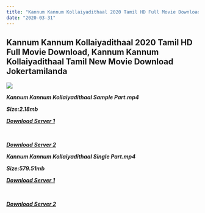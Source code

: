```yaml
---
title: "Kannum Kannum Kollaiyadithaal 2020 Tamil HD Full Movie Download, Kannum Kannum Kollaiyadithaal Tamil New Movie Download Jokertamilanda"
date: "2020-03-31"
---
```


## Kannum Kannum Kollaiyadithaal 2020 Tamil HD Full Movie Download, Kannum Kannum Kollaiyadithaal Tamil New Movie Download Jokertamilanda

![](https://images.moviebuff.com/d53179f3-193a-405f-9119-ce3166931542?w=1000)

**_Kannum Kannum Kollaiyadithaal Sample Part.mp4_**

**_Size:2.18mb_**

**_[Download Server 1](http://c1.wetransfer.vip/files/Tamil{a3b04ca4513862e5e6faa05865f310bf9da13080b46bbc045b167bb82cb0d9ff}20Movies/Tamil{a3b04ca4513862e5e6faa05865f310bf9da13080b46bbc045b167bb82cb0d9ff}202020{a3b04ca4513862e5e6faa05865f310bf9da13080b46bbc045b167bb82cb0d9ff}20Movies/Kannum{a3b04ca4513862e5e6faa05865f310bf9da13080b46bbc045b167bb82cb0d9ff}20Kannum{a3b04ca4513862e5e6faa05865f310bf9da13080b46bbc045b167bb82cb0d9ff}20Kollaiyadithaal{a3b04ca4513862e5e6faa05865f310bf9da13080b46bbc045b167bb82cb0d9ff}20(2020)/Kannum{a3b04ca4513862e5e6faa05865f310bf9da13080b46bbc045b167bb82cb0d9ff}20Kannum{a3b04ca4513862e5e6faa05865f310bf9da13080b46bbc045b167bb82cb0d9ff}20Kollaiyadithaal{a3b04ca4513862e5e6faa05865f310bf9da13080b46bbc045b167bb82cb0d9ff}20(2020){a3b04ca4513862e5e6faa05865f310bf9da13080b46bbc045b167bb82cb0d9ff}20Proper{a3b04ca4513862e5e6faa05865f310bf9da13080b46bbc045b167bb82cb0d9ff}20HDRip/Kannum{a3b04ca4513862e5e6faa05865f310bf9da13080b46bbc045b167bb82cb0d9ff}20Kannum{a3b04ca4513862e5e6faa05865f310bf9da13080b46bbc045b167bb82cb0d9ff}20Kollaiyadithaal{a3b04ca4513862e5e6faa05865f310bf9da13080b46bbc045b167bb82cb0d9ff}20(2020){a3b04ca4513862e5e6faa05865f310bf9da13080b46bbc045b167bb82cb0d9ff}20Sample{a3b04ca4513862e5e6faa05865f310bf9da13080b46bbc045b167bb82cb0d9ff}20(640x360).mp4)_**

**_[  
](http://c1.wetransfer.vip/files/Tamil{a3b04ca4513862e5e6faa05865f310bf9da13080b46bbc045b167bb82cb0d9ff}20Movies/Tamil{a3b04ca4513862e5e6faa05865f310bf9da13080b46bbc045b167bb82cb0d9ff}202020{a3b04ca4513862e5e6faa05865f310bf9da13080b46bbc045b167bb82cb0d9ff}20Movies/Kannum{a3b04ca4513862e5e6faa05865f310bf9da13080b46bbc045b167bb82cb0d9ff}20Kannum{a3b04ca4513862e5e6faa05865f310bf9da13080b46bbc045b167bb82cb0d9ff}20Kollaiyadithaal{a3b04ca4513862e5e6faa05865f310bf9da13080b46bbc045b167bb82cb0d9ff}20(2020)/Kannum{a3b04ca4513862e5e6faa05865f310bf9da13080b46bbc045b167bb82cb0d9ff}20Kannum{a3b04ca4513862e5e6faa05865f310bf9da13080b46bbc045b167bb82cb0d9ff}20Kollaiyadithaal{a3b04ca4513862e5e6faa05865f310bf9da13080b46bbc045b167bb82cb0d9ff}20(2020){a3b04ca4513862e5e6faa05865f310bf9da13080b46bbc045b167bb82cb0d9ff}20Proper{a3b04ca4513862e5e6faa05865f310bf9da13080b46bbc045b167bb82cb0d9ff}20HDRip/Kannum{a3b04ca4513862e5e6faa05865f310bf9da13080b46bbc045b167bb82cb0d9ff}20Kannum{a3b04ca4513862e5e6faa05865f310bf9da13080b46bbc045b167bb82cb0d9ff}20Kollaiyadithaal{a3b04ca4513862e5e6faa05865f310bf9da13080b46bbc045b167bb82cb0d9ff}20(2020){a3b04ca4513862e5e6faa05865f310bf9da13080b46bbc045b167bb82cb0d9ff}20Sample{a3b04ca4513862e5e6faa05865f310bf9da13080b46bbc045b167bb82cb0d9ff}20(640x360).mp4)_**

**_[Download Server 2](http://c1.wetransfer.vip/files/Tamil{a3b04ca4513862e5e6faa05865f310bf9da13080b46bbc045b167bb82cb0d9ff}20Movies/Tamil{a3b04ca4513862e5e6faa05865f310bf9da13080b46bbc045b167bb82cb0d9ff}202020{a3b04ca4513862e5e6faa05865f310bf9da13080b46bbc045b167bb82cb0d9ff}20Movies/Kannum{a3b04ca4513862e5e6faa05865f310bf9da13080b46bbc045b167bb82cb0d9ff}20Kannum{a3b04ca4513862e5e6faa05865f310bf9da13080b46bbc045b167bb82cb0d9ff}20Kollaiyadithaal{a3b04ca4513862e5e6faa05865f310bf9da13080b46bbc045b167bb82cb0d9ff}20(2020)/Kannum{a3b04ca4513862e5e6faa05865f310bf9da13080b46bbc045b167bb82cb0d9ff}20Kannum{a3b04ca4513862e5e6faa05865f310bf9da13080b46bbc045b167bb82cb0d9ff}20Kollaiyadithaal{a3b04ca4513862e5e6faa05865f310bf9da13080b46bbc045b167bb82cb0d9ff}20(2020){a3b04ca4513862e5e6faa05865f310bf9da13080b46bbc045b167bb82cb0d9ff}20Proper{a3b04ca4513862e5e6faa05865f310bf9da13080b46bbc045b167bb82cb0d9ff}20HDRip/Kannum{a3b04ca4513862e5e6faa05865f310bf9da13080b46bbc045b167bb82cb0d9ff}20Kannum{a3b04ca4513862e5e6faa05865f310bf9da13080b46bbc045b167bb82cb0d9ff}20Kollaiyadithaal{a3b04ca4513862e5e6faa05865f310bf9da13080b46bbc045b167bb82cb0d9ff}20(2020){a3b04ca4513862e5e6faa05865f310bf9da13080b46bbc045b167bb82cb0d9ff}20Sample{a3b04ca4513862e5e6faa05865f310bf9da13080b46bbc045b167bb82cb0d9ff}20(640x360).mp4)_**

**_Kannum Kannum Kollaiyadithaal Single Part.mp4_**

**_Size:579.51mb_**

**_[Download Server 1](http://c4.wetransfer.vip//files/Kannum{a3b04ca4513862e5e6faa05865f310bf9da13080b46bbc045b167bb82cb0d9ff}20Kannum{a3b04ca4513862e5e6faa05865f310bf9da13080b46bbc045b167bb82cb0d9ff}20Kollaiyadithaal{a3b04ca4513862e5e6faa05865f310bf9da13080b46bbc045b167bb82cb0d9ff}20(2020).mp4)_**

**_[  
](http://c4.wetransfer.vip//files/Kannum{a3b04ca4513862e5e6faa05865f310bf9da13080b46bbc045b167bb82cb0d9ff}20Kannum{a3b04ca4513862e5e6faa05865f310bf9da13080b46bbc045b167bb82cb0d9ff}20Kollaiyadithaal{a3b04ca4513862e5e6faa05865f310bf9da13080b46bbc045b167bb82cb0d9ff}20(2020).mp4)_**

**_[Download Server 2](http://c4.wetransfer.vip//files/Kannum{a3b04ca4513862e5e6faa05865f310bf9da13080b46bbc045b167bb82cb0d9ff}20Kannum{a3b04ca4513862e5e6faa05865f310bf9da13080b46bbc045b167bb82cb0d9ff}20Kollaiyadithaal{a3b04ca4513862e5e6faa05865f310bf9da13080b46bbc045b167bb82cb0d9ff}20(2020).mp4)_**
